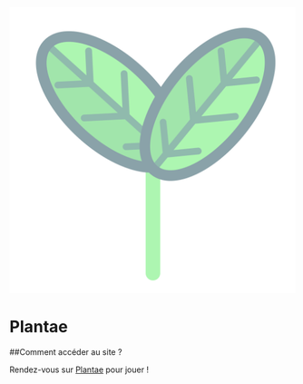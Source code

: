 ![logo](./public/src/plantae/img/logo.png) 

# Plantae 

##Comment accéder au site ?

Rendez-vous sur [Plantae](plantae.princelle.org) pour jouer !
